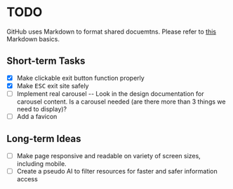 # TODO

GitHub uses Markdown to format shared docuemtns. Please refer to [this](https://daringfireball.net/projects/markdown/basics) Markdown basics.

## Short-term Tasks
- [x] Make clickable exit button function properly
- [x] Make <kbd>ESC</kbd> exit site safely
- [ ] Implement real carousel
      -- Look in the design documentation for carousel content. Is a carousel needed (are there more than 3 things we need to display)?
- [ ] Add a favicon

## Long-term Ideas
- [ ] Make page responsive and readable on variety of screen sizes, including mobile.
- [ ] Create a pseudo AI to filter resources for faster and safer information access
